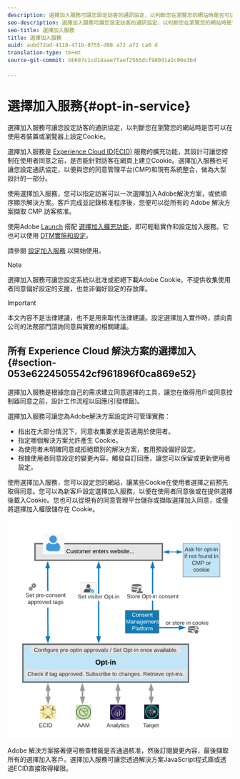 ```yaml
---
description: 選擇加入服務可讓您設定訪客的通訊協定，以判斷您在瀏覽您的網站時是否可以在使用者裝置或瀏覽器上設定Cookie。
seo-description: 選擇加入服務可讓您設定訪客的通訊協定，以判斷您在瀏覽您的網站時是否可以在使用者裝置或瀏覽器上設定Cookie。
seo-title: 選擇加入服務
title: 選擇加入服務
uuid: aubd72ad-4118-471b-9755-d08 a72 a72 ca0 d
translation-type: tm+mt
source-git-commit: bb687c1cd14aae7faef2565dcf9d041a1c06e3bd

---
```



# 選擇加入服務{#opt-in-service}

選擇加入服務可讓您設定訪客的通訊協定，以判斷您在瀏覽您的網站時是否可以在使用者裝置或瀏覽器上設定Cookie。

選擇加入服務是 [Experience Cloud ID(ECID)](https://marketing.adobe.com/resources/help/en_US/mcvid/) 服務的擴充功能，其設計可讓您控制在使用者同意之前，是否能針對訪客在網頁上建立Cookie。選擇加入服務也可讓您設定通訊協定，以便與您的同意管理平台(CMP)和現有系統整合，做為大型設計的一部分。

使用選擇加入服務，您可以指定訪客可以一次選擇加入Adobe解決方案，或依順序顯示解決方案。客戶完成並記錄核准程序後，您便可以從所有的 Adobe 解決方案擷取 CMP 訪客核准。

使用Adobe [Launch](https://docs.adobelaunch.com/) 搭配 [選擇加入擴充功能](../../mcvid-implementation-guides/opt-in-service/launch.md)，即可輕鬆實作和設定加入服務。它也可以使用 [DTM實施和設定](../../mcvid-implementation-guides/opt-in-service/optin-dtm.md)。

請參閱 [設定加入服務](../../mcvid-implementation-guides/opt-in-service/getting-started.md) 以開始使用。

>[!NOTE]
>
>選擇加入服務可讓您設定系統以批准或拒絕下載Adobe Cookie。不提供收集使用者同意偏好設定的支援，也並非偏好設定的存放庫。

>[!IMPORTANT]
>
>本文內容不是法律建議，也不是用來取代法律建議。設定選擇加入實作時，請向貴公司的法務部門諮詢同意與實務的相關建議。

## 所有 Experience Cloud 解決方案的選擇加入 {#section-053e6224505542cf961896f0ca869e52}

選擇加入服務是根據您自己的需求建立同意選擇的工具，讓您在徵得用戶或同意控制器同意之前，設計工作流程以回應(引發標籤)。

選擇加入服務可讓您為Adobe解決方案設定許可管理實務：

* 指出在大部分情況下，同意收集要求是否適用於使用者。
* 指定哪個解決方案允許產生 Cookie。
* 為使用者未明確同意或拒絕類別的解決方案，套用預設偏好設定。
* 根據使用者同意設定的變更內容，觸發自訂回應，讓您可以保留或更新使用者設定。

使用選擇加入服務，您可以設定您的網站，讓某些Cookie在使用者選擇之前預先取得同意。您可以為新客戶設定選擇加入服務，以便在使用者同意後或在提供選擇後載入Cookie。您也可以從現有的同意管理平台儲存或擷取選擇加入同意，或僅將選擇加入權限儲存在 Cookie。

![](assets/Opt-in-approval.png)

Adobe 解決方案接著便可檢查標籤是否通過核准，然後訂閱變更內容，最後擷取所有的選擇加入客戶。選擇加入服務可讓您透過解決方案JavaScript程式庫或透過ECID直接取得權限。
